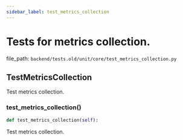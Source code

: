 ```yaml
---
sidebar_label: test_metrics_collection
---
```


# Tests for metrics collection.

  file_path: `backend/tests.old/unit/core/test_metrics_collection.py`

## TestMetricsCollection

Test metrics collection.

### test_metrics_collection()

```python
def test_metrics_collection(self):
```

Test metrics collection.
